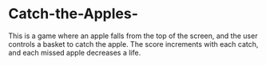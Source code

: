 # Catch-the-Apples-
This is a game where an apple falls from the top of the screen, and the user controls a basket to catch the apple. The score increments with each catch, and each missed apple decreases a life.
